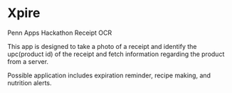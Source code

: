 # Xpire
Penn Apps Hackathon Receipt OCR 

This app is designed to take a photo of a receipt and identify the upc(product id) of
the receipt and fetch information regarding the product from a server.

Possible application includes expiration reminder, recipe making, and nutrition alerts.
